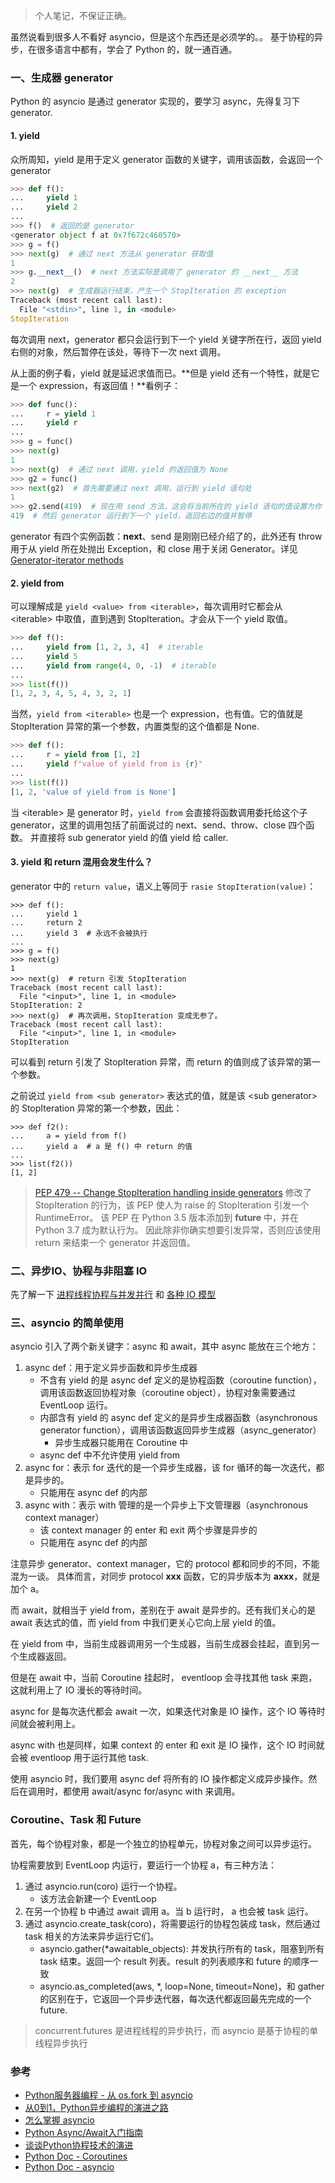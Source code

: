 >个人笔记，不保证正确。

虽然说看到很多人不看好 asyncio，但是这个东西还是必须学的。。
基于协程的异步，在很多语言中都有，学会了 Python 的，就一通百通。

### 一、生成器 generator

Python 的 asyncio 是通过 generator 实现的，要学习 async，先得复习下 generator.

#### 1. yield

众所周知，yield 是用于定义 generator 函数的关键字，调用该函数，会返回一个 generator

```python
>>> def f():
...     yield 1
...     yield 2
... 
>>> f()  # 返回的是 generator
<generator object f at 0x7f672c460570>
>>> g = f()
>>> next(g)  # 通过 next 方法从 generator 获取值
1
>>> g.__next__()  # next 方法实际是调用了 generator 的 __next__ 方法
2
>>> next(g)  # 生成器运行结束，产生一个 StopIteration 的 exception
Traceback (most recent call last):
  File "<stdin>", line 1, in <module>
StopIteration
```
每次调用 next，generator 都只会运行到下一个 yield 关键字所在行，返回 yield 右侧的对象，然后暂停在该处，等待下一次 next 调用。

从上面的例子看，yield 就是延迟求值而已。**但是 yield 还有一个特性，就是它是一个 expression，有返回值！**看例子：

```Python
>>> def func():
...     r = yield 1
...     yield r
... 
>>> g = func()
>>> next(g)
1
>>> next(g)  # 通过 next 调用，yield 的返回值为 None
>>> g2 = func()
>>> next(g2)  # 首先需要通过 next 调用，运行到 yield 语句处
1
>>> g2.send(419)  # 现在用 send 方法，这会将当前所在的 yield 语句的值设置为你 send 的值，也就是 419
419  # 然后 generator 运行到下一个 yield，返回右边的值并暂停
```

generator 有四个实例函数：__next__、send 是刚刚已经介绍了的，此外还有 throw 用于从 yield 所在处抛出 Exception，和 close 用于关闭 Generator。详见 [Generator-iterator methods](https://docs.python.org/3/reference/expressions.html#generator-iterator-methods)

#### 2. yield from <iterable>

可以理解成是 `yield <value> from <iterable>`，每次调用时它都会从 \<iterable\> 中取值，直到遇到 StopIteration。才会从下一个 yield 取值。

```python
>>> def f():
...     yield from [1, 2, 3, 4]  # iterable
...     yield 5
...     yield from range(4, 0, -1)  # iterable
... 
>>> list(f())
[1, 2, 3, 4, 5, 4, 3, 2, 1]
```

当然，`yield from <iterable>` 也是一个 expression，也有值。它的值就是 StopIteration 异常的第一个参数，内置类型的这个值都是 None.
```python
>>> def f():
...     r = yield from [1, 2]
...     yield f"value of yield from is {r}"
... 
>>> list(f())
[1, 2, 'value of yield from is None']
```

当 \<iterable\> 是 generator 时，`yield from` 会直接将函数调用委托给这个子 generator，这里的调用包括了前面说过的 next、send、throw、close 四个函数。
并直接将 sub generator yield 的值 yield 给 caller.

#### 3. yield 和 return 混用会发生什么？

generator 中的 `return value`，语义上等同于 `rasie StopIteration(value)`：
```shell
>>> def f():
...     yield 1
...     return 2
...     yield 3  # 永远不会被执行
... 
>>> g = f()
>>> next(g)
1
>>> next(g)  # return 引发 StopIteration
Traceback (most recent call last):
  File "<input>", line 1, in <module>
StopIteration: 2
>>> next(g)  # 再次调用，StopIteration 变成无参了。
Traceback (most recent call last):
  File "<input>", line 1, in <module>
StopIteration
```
可以看到 return 引发了 StopIteration 异常，而 return 的值则成了该异常的第一个参数。

之前说过 `yield from <sub generator>` 表达式的值，就是该 \<sub generator\> 的 StopIteration 异常的第一个参数，因此：
```shell
>>> def f2():
...     a = yield from f()
...     yield a  # a 是 f() 中 return 的值
...     
>>> list(f2())
[1, 2]
```

>[PEP 479 -- Change StopIteration handling inside generators](https://www.python.org/dev/peps/pep-0479/#background-information) 修改了StopIteration 的行为，该 PEP 使人为 raise 的 StopIteration 引发一个 RuntimeError。
该 PEP 在 Python 3.5 版本添加到 __future__ 中，并在 Python 3.7 成为默认行为。
因此除非你确实想要引发异常，否则应该使用 return 来结束一个 generator 并返回值。

### 二、异步IO、协程与非阻塞 IO

先了解一下 [进程线程协程与并发并行](https://www.cnblogs.com/kirito-c/p/10306133.html) 和 [各种 IO 模型](https://www.cnblogs.com/kirito-c/p/10306234.html)

### 三、asyncio 的简单使用

asyncio 引入了两个新关键字：async 和 await，其中 async 能放在三个地方：
1. async def：用于定义异步函数和异步生成器
    - 不含有 yield 的是 async def 定义的是协程函数（coroutine function），调用该函数返回协程对象（coroutine object），协程对象需要通过 EventLoop 运行。
    - 内部含有 yield 的 async def 定义的是异步生成器函数（asynchronous generator function），调用该函数返回异步生成器（async_generator）
        - 异步生成器只能用在 Coroutine 中
    - async def 中不允许使用 yield from
1. async for：表示 for 迭代的是一个异步生成器，该 for 循环的每一次迭代，都是异步的。
    - 只能用在 async def 的内部
1. async with：表示 with 管理的是一个异步上下文管理器（asynchronous context manager）
    - 该 context manager 的 enter 和 exit 两个步骤是异步的
    - 只能用在 async def 的内部

注意异步 generator、context manager，它的 protocol 都和同步的不同，不能混为一谈。
具体而言，对同步 protocol __xxx__ 函数，它的异步版本为 __axxx__，就是加个 a。 

而 await，就相当于 yield from，差别在于 await 是异步的。还有我们关心的是 await 表达式的值，而 yield from 中我们更关心它向上层 yield 的值。

在 yield from 中，当前生成器调用另一个生成器，当前生成器会挂起，直到另一个生成器返回。

但是在 await 中，当前 Coroutine 挂起时， eventloop 会寻找其他 task 来跑，这就利用上了 IO 漫长的等待时间。

async for 是每次迭代都会 await 一次，如果迭代对象是 IO 操作，这个 IO 等待时间就会被利用上。

async with 也是同样，如果 context 的 enter 和 exit 是 IO 操作，这个 IO 时间就会被 eventloop 用于运行其他 task.

使用 asyncio 时，我们要用 async def 将所有的 IO 操作都定义成异步操作。然后在调用时，都使用 await/async for/async with 来调用。

### Coroutine、Task 和 Future

首先，每个协程对象，都是一个独立的协程单元，协程对象之间可以异步运行。

协程需要放到 EventLoop 内运行，要运行一个协程 a，有三种方法：
1. 通过 asyncio.run(coro) 运行一个协程。
    - 该方法会新建一个 EventLoop
1. 在另一个协程 b 中通过 await 调用 a。当 b 运行时， a 也会被 task 运行。
1. 通过 asyncio.create_task(coro)，将需要运行的协程包装成 task，然后通过 task 相关的方法来异步运行它们。
    -  asyncio.gather(*awaitable_objects): 并发执行所有的 task，阻塞到所有 task 结束。返回一个 result 列表。result 的列表顺序和 future 的顺序一致
    - asyncio.as_completed(aws, *, loop=None, timeout=None)，和 gather 的区别在于，它返回一个异步迭代器，每次迭代都返回最先完成的一个 future.


> concurrent.futures 是进程线程的异步执行，而 asyncio 是基于协程的单线程异步执行

### 参考

- [Python服务器编程 - 从 os.fork 到 asyncio](https://zhuanlan.zhihu.com/p/30056870)
- [从0到1，Python异步编程的演进之路](https://zhuanlan.zhihu.com/p/25228075)
- [怎么掌握 asyncio](https://www.zhihu.com/question/294188439/answer/555273313)
- [Python Async/Await入门指南](https://zhuanlan.zhihu.com/p/27258289)
- [谈谈Python协程技术的演进](https://zhuanlan.zhihu.com/p/30275154)
- [Python Doc - Coroutines](https://docs.python.org/3/reference/compound_stmts.html#coroutines)
- [Python Doc - asyncio](https://docs.python.org/3/library/asyncio.html)
